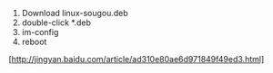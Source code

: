 1. Download linux-sougou.deb
2. double-click *.deb
3. im-config
4. reboot

[http://jingyan.baidu.com/article/ad310e80ae6d971849f49ed3.html]
